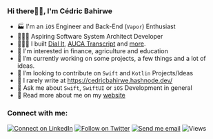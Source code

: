 ### Hi there👋🏽, I'm Cédric Bahirwe


- 🏭 I'm an `iOS` Engineer and Back-End (`Vapor`) Enthusiast
- 👨🏽‍💻 Aspiring Software System Architect Developer
- 👷🏽‍♂️ I built [Dial It](https://apps.apple.com/ke/app/dial-it/id1591756747), [AUCA Transcript](https://apps.apple.com/app/id6443527716) and [more](https://cedricbahirwe.github.io).
- 🎼 I'm interested in finance, agriculture and education
- 🔭 I’m currently working on some projects, a few things and a lot of ideas.
- 👯 I’m looking to contribute on `Swift` and `Kotlin` Projects/Ideas
- 📝 I rarely write at https://cedricbahirwe.hashnode.dev/
- 💬 Ask me about `Swift`, `SwiftUI` or `iOS` Development in general
- 🔦 Read more about me on my [website](https://cedricbahirwe.github.io)

### Connect with me:

[![Connect on LinkedIn](https://img.shields.io/badge/--linkedin?label=LinkedIn&logo=LinkedIn&style=social)](https://www.linkedin.com/in/cedricbahirwe)
[![Follow on Twitter](https://img.shields.io/badge/--twitter?label=Twitter&logo=Twitter&style=social)](https://twitter.com/cedricbahirwe)
[![Send me email](https://img.shields.io/badge/--gmail?label=Gmail&logo=Gmail&style=social)](mailto:cedbahirwe@gmail.com)
![Views](https://visitor-badge.glitch.me/badge?page_id=cedricbahirwe.visitor-badge&right_color=red)
